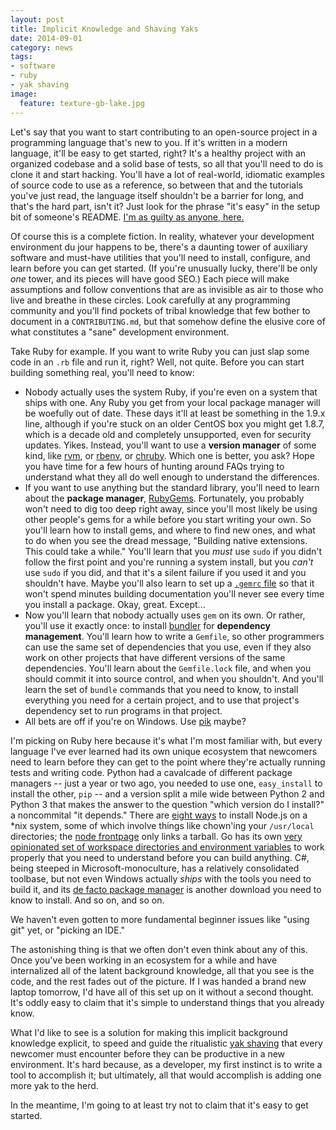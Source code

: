 ```yaml
---
layout: post
title: Implicit Knowledge and Shaving Yaks
date: 2014-09-01
category: news
tags:
- software
- ruby
- yak shaving
image:
  feature: texture-gb-lake.jpg
---
```


Let's say that you want to start contributing to an open-source project in a programming language that's new to you. If it's written in a modern language, it'll be easy to get started, right? It's a healthy project with an organized codebase and a solid base of tests, so all that you'll need to do is clone it and start hacking. You'll have a lot of real-world, idiomatic examples of source code to use as a reference, so between that and the tutorials you've just read, the language itself shouldn't be a barrier for long, and that's the hard part, isn't it? Just look for the phrase "it's easy" in the setup bit of someone's README. [I'm as guilty as anyone, here.](https://github.com/rackerlabs/peril/blob/04c2cc80101618273ee07d8e25f10aa9720f0d08/README.md#hacking)

Of course this is a complete fiction. In reality, whatever your development environment du jour happens to be, there's a daunting tower of auxiliary software and must-have utilities that you'll need to install, configure, and learn before you can get started. (If you're unusually lucky, there'll be only *one* tower, and its pieces will have good SEO.) Each piece will make assumptions and follow conventions that are as invisible as air to those who live and breathe in these circles. Look carefully at any programming community and you'll find pockets of tribal knowledge that few bother to document in a `CONTRIBUTING.md`, but that somehow define the elusive core of what constitutes a "sane" development environment.

Take Ruby for example. If you want to write Ruby you can just slap some code in an `.rb` file and run it, right? Well, not quite. Before you can start building something real, you'll need to know:

 * Nobody actually uses the system Ruby, if you're even on a system that ships with one. Any Ruby you get from your local package manager will be woefully out of date. These days it'll at least be something in the 1.9.x line, although if you're stuck on an older CentOS box you might get 1.8.7, which is a decade old and completely unsupported, even for security updates. Yikes. Instead, you'll want to use a **version manager** of some kind, like [rvm](http://rvm.io/), or [rbenv](https://github.com/sstephenson/rbenv), or [chruby](https://github.com/postmodern/chruby). Which one is better, you ask? Hope you have time for a few hours of hunting around FAQs trying to understand what they all do well enough to understand the differences.
 * If you want to use anything but the standard library, you'll need to learn about the **package manager**, [RubyGems](http://rubygems.org/). Fortunately, you probably won't need to dig too deep right away, since you'll most likely be using other people's gems for a while before you start writing your own. So you'll learn how to install gems, and where to find new ones, and what to do when you see the dread message, "Building native extensions. This could take a while." You'll learn that you *must* use `sudo` if you didn't follow the first point and you're running a system install, but you *can't* use `sudo` if you did, and that it's a silent failure if you used it and you shouldn't have. Maybe you'll also learn to set up a [`.gemrc` file](https://github.com/smashwilson/dev-playbook/blob/master/files/gemrc) so that it won't spend minutes building documentation you'll never see every time you install a package. Okay, great. Except...
 * Now you'll learn that nobody actually uses `gem` on its own. Or rather, you'll use it exactly once: to install [bundler](http://bundler.io/) for **dependency management**. You'll learn how to write a `Gemfile`, so other programmers can use the same set of dependencies that you use, even if they also work on other projects that have different versions of the same dependencies. You'll learn about the `Gemfile.lock` file, and when you should commit it into source control, and when you shouldn't. And you'll learn the set of `bundle` commands that you need to know, to install everything you need for a certain project, and to use that project's dependency set to run programs in that project.
 * All bets are off if you're on Windows. Use [pik](https://github.com/vertiginous/pik) maybe?

I'm picking on Ruby here because it's what I'm most familiar with, but every language I've ever learned had its own unique ecosystem that newcomers need to learn before they can get to the point where they're actually running tests and writing code. Python had a cavalcade of different package managers -- just a year or two ago, you needed to use one, `easy_install` to install the other, `pip` -- and a version split a mile wide between Python 2 and Python 3 that makes the answer to the question "which version do I install?" a noncommital "it depends." There are [eight ways](https://gist.github.com/isaacs/579814) to install Node.js on a \*nix system, some of which involve things like chown'ing your `/usr/local` directories; the [node frontpage](http://nodejs.org/) only links a tarball. Go has its own [very opinionated set of workspace directories and environment variables](https://golang.org/doc/code.html) to work properly that you need to understand before you can build anything. C#, being steeped in Microsoft-monoculture, has a relatively consolidated toolbase, but not even Windows actually *ships* with the tools you need to build it, and its [de facto package manager](http://docs.nuget.org/docs/start-here/installing-nuget) is another download you need to know to install. And so on, and so on.

We haven't even gotten to more fundamental beginner issues like "using git" yet, or "picking an IDE."

The astonishing thing is that we often don't even think about any of this. Once you've been working in an ecosystem for a while and have internalized all of the latent background knowledge, all that you see is the code, and the rest fades out of the picture. If I was handed a brand new laptop tomorrow, I'd have all of this set up on it without a second thought. It's oddly easy to claim that it's simple to understand things that you already know.

What I'd like to see is a solution for making this implicit background knowledge explicit, to speed and guide the ritualistic [yak shaving](http://en.wiktionary.org/wiki/yak_shaving) that every newcomer must encounter before they can be productive in a new environment. It's hard because, as a developer, my first instinct is to write a tool to accomplish it; but ultimately, all that would accomplish is adding one more yak to the herd.

In the meantime, I'm going to at least try not to claim that it's easy to get started.
